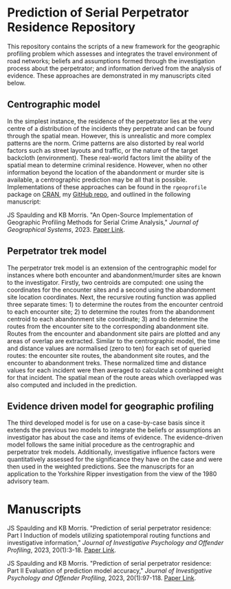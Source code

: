# Prediction of Serial Perpetrator Residence Repository
This repository contains the scripts of a new framework for the geographic profiling problem which assesses and integrates the travel environment of road networks; beliefs and assumptions formed through the investigation process about the perpetrator; and information derived from the analysis of evidence. These approaches are demonstrated in my manuscripts cited below.

## Centrographic model
In the simplest instance, the residence of the perpetrator lies at the very centre of a distribution of the incidents they perpetrate and can be found through the spatial mean. However, this is unrealistic and more complex patterns are the norm. Crime patterns are also distorted by real world factors such as street layouts and traffic, or the nature of the target backcloth (environment). These real-world factors limit the ability of the spatial mean to determine criminal residence. However, when no other information beyond the location of the abandonment or murder site is available, a centrographic prediction may be all that is possible.
Implementations of these approaches can be found in the `rgeoprofile` package on [CRAN](https://cran.r-project.org/package=rgeoprofile), my [GitHub repo](https://github.com/JSSpaulding/rgeoprofile), and outlined in the following manuscript: 

JS Spaulding and KB Morris. "An Open-Source Implementation of Geographic Profiling Methods for Serial Crime Analysis," *Journal of Geographical Systems*, 2023. [Paper Link](https://doi.org/10.1007/s10109-023-00417-w).

## Perpetrator trek model
The perpetrator trek model is an extension of the centrographic model for instances where both encounter and abandonment/murder sites are known to the investigator. Firstly, two centroids are computed: one using the coordinates for the encounter sites and a second using the abandonment site location coordinates. Next, the recursive routing function was applied three separate times: 1) to determine the routes from the encounter centroid to each encounter site; 2) to determine the routes from the abandonment centroid to each abandonment site coordinate; 3) and to determine the routes from the encounter site to the corresponding abandonment site. Routes from the encounter and abandonment site pairs are plotted and any areas of overlap are extracted. Similar to the centrographic model, the time and distance values are normalised (zero to ten) for each set of queried routes: the encounter site routes, the abandonment site routes, and the encounter to abandonment treks. These normalized time and distance values for each incident were then averaged to calculate a combined weight for that incident. The spatial mean of the route areas which overlapped was also computed and included in the prediction.

## Evidence driven model for geographic profiling
The third developed model is for use on a case-by-case basis since it extends the previous two models to integrate the beliefs or assumptions an investigator has about the case and items of evidence. The evidence-driven model follows the same initial procedure as the centrographic and perpetrator trek models. Additionally, investigative influence factors were quantitatively assessed for the significance they have on the case and were then used in the weighted predictions. See the manuscripts for an application to the Yorkshire Ripper investigation from the view of the 1980 advisory team.

# Manuscripts
JS Spaulding and KB Morris. "Prediction of serial perpetrator residence: Part I Induction of models utilizing spatiotemporal routing functions and investigative information," *Journal of Investigative Psychology and Offender Profiling*, 2023, 20(1):3-18. [Paper Link](https://doi.org/10.1002/jip.1605).

JS Spaulding and KB Morris. "Prediction of serial perpetrator residence: Part II Evaluation of prediction model accuracy," *Journal of Investigative Psychology and Offender Profiling*, 2023, 20(1):97-118. [Paper Link](https://doi.org/10.1002/jip.1606).
